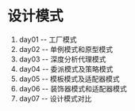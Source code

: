 # 设计模式

1. day01 -- 工厂模式
2. day02 -- 单例模式和原型模式
3. day03 -- 深度分析代理模式
4. day04 -- 委派模式及策略模式
5. day05 -- 模板模式及适配器模式
6. day06 -- 装饰器模式和适配器模式
7. day07 -- 设计模式对比